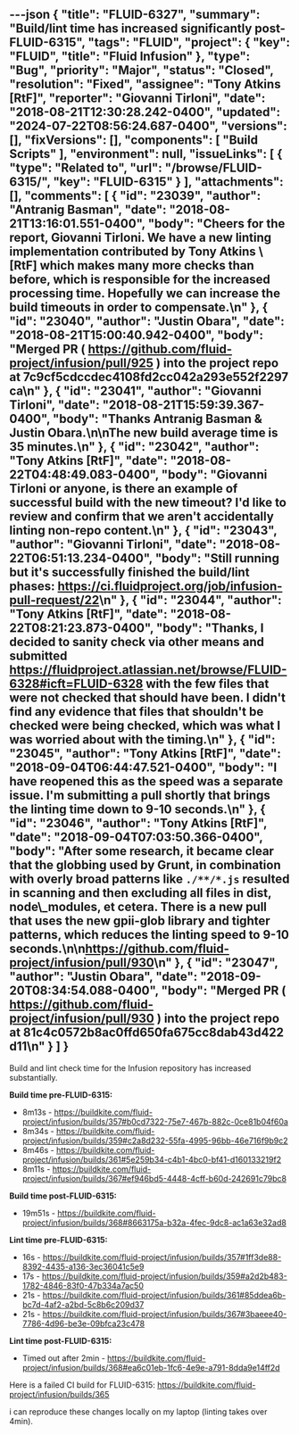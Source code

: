 ---json
{
  "title": "FLUID-6327",
  "summary": "Build/lint time has increased significantly post-FLUID-6315",
  "tags": "FLUID",
  "project": {
    "key": "FLUID",
    "title": "Fluid Infusion"
  },
  "type": "Bug",
  "priority": "Major",
  "status": "Closed",
  "resolution": "Fixed",
  "assignee": "Tony Atkins [RtF]",
  "reporter": "Giovanni Tirloni",
  "date": "2018-08-21T12:30:28.242-0400",
  "updated": "2024-07-22T08:56:24.687-0400",
  "versions": [],
  "fixVersions": [],
  "components": [
    "Build Scripts"
  ],
  "environment": null,
  "issueLinks": [
    {
      "type": "Related to",
      "url": "/browse/FLUID-6315/",
      "key": "FLUID-6315"
    }
  ],
  "attachments": [],
  "comments": [
    {
      "id": "23039",
      "author": "Antranig Basman",
      "date": "2018-08-21T13:16:01.551-0400",
      "body": "Cheers for the report, Giovanni Tirloni. We have a new linting implementation contributed by Tony Atkins \\[RtF] which makes many more checks than before, which is responsible for the increased processing time. Hopefully we can increase the build timeouts in order to compensate.\n"
    },
    {
      "id": "23040",
      "author": "Justin Obara",
      "date": "2018-08-21T15:00:40.942-0400",
      "body": "Merged PR ( <https://github.com/fluid-project/infusion/pull/925> ) into the project repo at 7c9cf5cdccdec4108fd2cc042a293e552f2297ca\n"
    },
    {
      "id": "23041",
      "author": "Giovanni Tirloni",
      "date": "2018-08-21T15:59:39.367-0400",
      "body": "Thanks Antranig Basman & Justin Obara.\n\nThe new build average time is 35 minutes.\n"
    },
    {
      "id": "23042",
      "author": "Tony Atkins [RtF]",
      "date": "2018-08-22T04:48:49.083-0400",
      "body": "Giovanni Tirloni or anyone, is there an example of successful build with the new timeout?  I'd like to review and confirm that we aren't accidentally linting non-repo content.\n"
    },
    {
      "id": "23043",
      "author": "Giovanni Tirloni",
      "date": "2018-08-22T06:51:13.234-0400",
      "body": "Still running but it's successfully finished the build/lint phases: <https://ci.fluidproject.org/job/infusion-pull-request/22>\n"
    },
    {
      "id": "23044",
      "author": "Tony Atkins [RtF]",
      "date": "2018-08-22T08:21:23.873-0400",
      "body": "Thanks, I decided to sanity check via other means and submitted <https://fluidproject.atlassian.net/browse/FLUID-6328#icft=FLUID-6328> with the few files that were not checked that should have been.  I didn't find any evidence that files that shouldn't be checked were being checked, which was what I was worried about with the timing.\n"
    },
    {
      "id": "23045",
      "author": "Tony Atkins [RtF]",
      "date": "2018-09-04T06:44:47.521-0400",
      "body": "I have reopened this as the speed was a separate issue.  I'm submitting a pull shortly that brings the linting time down to 9-10 seconds.\n"
    },
    {
      "id": "23046",
      "author": "Tony Atkins [RtF]",
      "date": "2018-09-04T07:03:50.366-0400",
      "body": "After some research, it became clear that the globbing used by Grunt, in combination with overly broad patterns like `./**/*.js` resulted in scanning and then excluding all files in dist, node\\_modules, et cetera.  There is a new pull that uses the new gpii-glob library and tighter patterns, which reduces the linting speed to 9-10 seconds.\n\n<https://github.com/fluid-project/infusion/pull/930>\n"
    },
    {
      "id": "23047",
      "author": "Justin Obara",
      "date": "2018-09-20T08:34:54.088-0400",
      "body": "Merged PR ( <https://github.com/fluid-project/infusion/pull/930> ) into the project repo at 81c4c0572b8ac0ffd650fa675cc8dab43d422d11\n"
    }
  ]
}
---
Build and lint check time for the Infusion repository has increased substantially.

**Build time pre-FLUID-6315:**

* 8m13s - <https://buildkite.com/fluid-project/infusion/builds/357#b0cd7322-75e7-467b-882c-0ce81b04f60a>
* 8m34s - <https://buildkite.com/fluid-project/infusion/builds/359#c2a8d232-55fa-4995-96bb-46e716f9b9c2>
* 8m46s - <https://buildkite.com/fluid-project/infusion/builds/361#5e259b34-c4b1-4bc0-bf41-d160133219f2>
* 8m11s - <https://buildkite.com/fluid-project/infusion/builds/367#ef946bd5-4448-4cff-b60d-242691c79bc8>

**Build time post-FLUID-6315:**

* 19m51s - <https://buildkite.com/fluid-project/infusion/builds/368#8663175a-b32a-4fec-9dc8-ac1a63e32ad8>

**Lint time pre-FLUID-6315:**

* 16s - <https://buildkite.com/fluid-project/infusion/builds/357#1ff3de88-8392-4435-a136-3ec36041c5e9>
* 17s - <https://buildkite.com/fluid-project/infusion/builds/359#a2d2b483-1782-4846-83f0-47b334a7ac50>
* 21s - <https://buildkite.com/fluid-project/infusion/builds/361#85ddea6b-bc7d-4af2-a2bd-5c8b6c209d37>
* 21s - <https://buildkite.com/fluid-project/infusion/builds/367#3baeee40-7786-4d96-be3e-09bfca23c478>

**Lint time post-FLUID-6315:**

* Timed out after 2min - <https://buildkite.com/fluid-project/infusion/builds/368#ea6c01eb-1fc6-4e9e-a791-8dda9e14ff2d>

Here is a failed CI build for FLUID-6315: <https://buildkite.com/fluid-project/infusion/builds/365>

i can reproduce these changes locally on my laptop (linting takes over 4min).

        